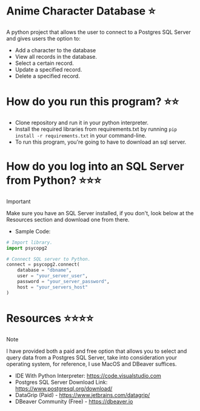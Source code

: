 # Anime Character Database ⭐️
A python project that allows the user to connect to a Postgres SQL Server and gives users the option to:
- Add a character to the database
- View all records in the database.
- Select a certain record.
- Update a specified record.
- Delete a specified record.

# How do you run this program? ⭐️⭐️
- Clone repository and run it in your python interpreter.
- Install the required libraries from requirements.txt by running
`pip install -r requirements.txt` in your command-line.
- To run this program, you're going to have to download an sql server.

# How do you log into an SQL Server from Python? ⭐️⭐️⭐️
> [!IMPORTANT]  
> Make sure you have an SQL Server installed, if you don't, look below at the Resources section and download one from there.
- Sample Code: 
```python
# Import library.
import psycopg2

# Connect SQL server to Python.
connect = psycopg2.connect(
    database = "dbname",
    user = "your_server_user",
    password = "your_server_password",
    host = "your_servers_host"
)
```
# Resources ⭐️⭐️⭐️⭐️
> [!NOTE]  
> I have provided both a paid and free option that allows you to select and query data from a Postgres SQL Server, take into consideration your operating system, for reference, I use MacOS and DBeaver suffices.
- IDE With Python Interpreter: https://code.visualstudio.com
- Postgres SQL Server Download Link: https://www.postgresql.org/download/
- DataGrip (Paid) - https://www.jetbrains.com/datagrip/
- DBeaver Community (Free) - https://dbeaver.io



